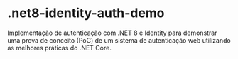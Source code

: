 # .net8-identity-auth-demo
Implementação de autenticação com .NET 8 e Identity para demonstrar uma prova de conceito (PoC) de um sistema de autenticação web utilizando as melhores práticas do .NET Core.
